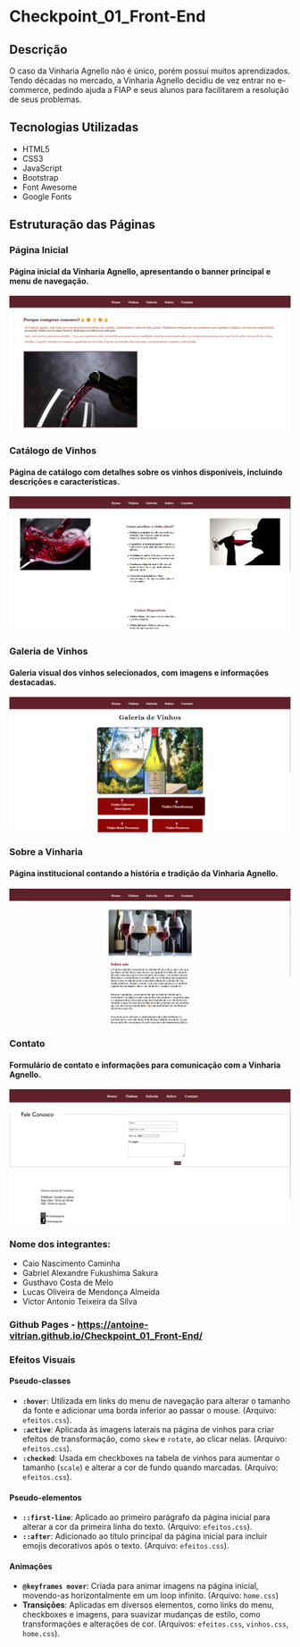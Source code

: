 # Checkpoint_01_Front-End

## Descrição

O caso da Vinharia Agnello não é único, porém possui muitos aprendizados.
Tendo décadas no mercado, a Vinharia Agnello decidiu de vez entrar no e-commerce,
pedindo ajuda a FIAP e seus alunos para facilitarem a resolução de seus problemas.

## Tecnologias Utilizadas

- HTML5
- CSS3
- JavaScript
- Bootstrap
- Font Awesome
- Google Fonts

## Estruturação das Páginas

### Página Inicial

#### Página inicial da Vinharia Agnello, apresentando o banner principal e menu de navegação.

![](src/assets/imgs/readme1pag.png)

### Catálogo de Vinhos

#### Página de catálogo com detalhes sobre os vinhos disponíveis, incluindo descrições e características.

![](src/assets/imgs/readme2pag.png)

### Galeria de Vinhos

#### Galeria visual dos vinhos selecionados, com imagens e informações destacadas.

![](src/assets/imgs/readme3pag.png)

### Sobre a Vinharia

#### Página institucional contando a história e tradição da Vinharia Agnello.

![](src/assets/imgs/readme4pag.png)

### Contato

#### Formulário de contato e informações para comunicação com a Vinharia Agnello.

![](src/assets/imgs/readme5pag.png)

### Nome dos integrantes:

- Caio Nascimento Caminha
- Gabriel Alexandre Fukushima Sakura
- Gusthavo Costa de Melo
- Lucas Oliveira de Mendonça Almeida
- Victor Antonio Teixeira da Silva

### Github Pages - https://antoine-vitrian.github.io/Checkpoint_01_Front-End/

### Efeitos Visuais

#### Pseudo-classes

- **`:hover`**: Utilizada em links do menu de navegação para alterar o tamanho da fonte e adicionar uma borda inferior ao passar o mouse. (Arquivo: `efeitos.css`).
- **`:active`**: Aplicada às imagens laterais na página de vinhos para criar efeitos de transformação, como `skew` e `rotate`, ao clicar nelas. (Arquivo: `efeitos.css`).
- **`:checked`**: Usada em checkboxes na tabela de vinhos para aumentar o tamanho (`scale`) e alterar a cor de fundo quando marcadas. (Arquivo: `efeitos.css`).

#### Pseudo-elementos

- **`::first-line`**: Aplicado ao primeiro parágrafo da página inicial para alterar a cor da primeira linha do texto. (Arquivo: `efeitos.css`).
- **`::after`**: Adicionado ao título principal da página inicial para incluir emojis decorativos após o texto. (Arquivo: `efeitos.css`).

#### Animações

- **`@keyframes mover`**: Criada para animar imagens na página inicial, movendo-as horizontalmente em um loop infinito. (Arquivo: `home.css`)
- **Transições**: Aplicadas em diversos elementos, como links do menu, checkboxes e imagens, para suavizar mudanças de estilo, como transformações e alterações de cor. (Arquivos: `efeitos.css`, `vinhos.css`, `home.css`).
